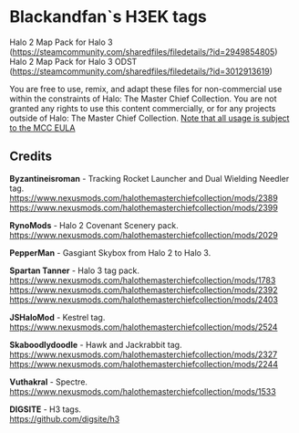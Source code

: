 # Blackandfan`s H3EK tags
Halo 2 Map Pack for Halo 3 (https://steamcommunity.com/sharedfiles/filedetails/?id=2949854805)</br>
Halo 2 Map Pack for Halo 3 ODST (https://steamcommunity.com/sharedfiles/filedetails/?id=3012913619)</br>

You are free to use, remix, and adapt these files for non-commercial use within the constraints of Halo: The Master Chief Collection. You are not granted any rights to use this content commercially, or for any projects outside of Halo: The Master Chief Collection. [Note that all usage is subject to the MCC EULA](https://www.halowaypoint.com/halo-the-master-chief-collection/eula)


Credits
----------------------------------------------------------------------------------------------
**Byzantineisroman** - Tracking Rocket Launcher and Dual Wielding Needler tag.</br>
https://www.nexusmods.com/halothemasterchiefcollection/mods/2389</br>
https://www.nexusmods.com/halothemasterchiefcollection/mods/2399</br>

**RynoMods** - Halo 2 Covenant Scenery pack.</br>
https://www.nexusmods.com/halothemasterchiefcollection/mods/2029</br>

**PepperMan** - Gasgiant Skybox from Halo 2 to Halo 3.</br>

**Spartan Tanner** - Halo 3 tag pack.</br>
https://www.nexusmods.com/halothemasterchiefcollection/mods/1783</br>
https://www.nexusmods.com/halothemasterchiefcollection/mods/2392</br>
https://www.nexusmods.com/halothemasterchiefcollection/mods/2403</br>

**JSHaloMod** - Kestrel tag.</br>
https://www.nexusmods.com/halothemasterchiefcollection/mods/2524</br>

**Skaboodlydoodle** - Hawk and Jackrabbit tag.</br>
https://www.nexusmods.com/halothemasterchiefcollection/mods/2327</br>
https://www.nexusmods.com/halothemasterchiefcollection/mods/2244</br>

**Vuthakral** - Spectre.</br>
https://www.nexusmods.com/halothemasterchiefcollection/mods/1533</br>

**DIGSITE** - H3 tags.</br>
https://github.com/digsite/h3</br>
